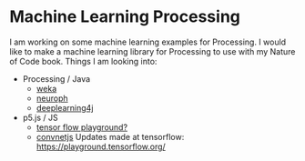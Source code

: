 # Machine Learning Processing

I am working on some machine learning examples for Processing.  I would like to make a machine learning library for Processing to use with my Nature of Code book.  Things I am looking into:

* Processing / Java
  * [weka](http://www.cs.waikato.ac.nz/~ml/weka/)
  * [neuroph](http://neuroph.sourceforge.net/)
  * [deeplearning4j](http://deeplearning4j.org/)
* p5.js / JS
  * [tensor flow playground?](https://github.com/tensorflow/playground/blob/master/src/nn.ts)
  * [convnetjs](http://cs.stanford.edu/people/karpathy/convnetjs/)
Updates made at tensorflow:
https://playground.tensorflow.org/
